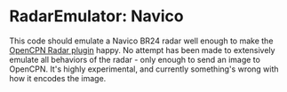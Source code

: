 # RadarEmulator: Navico 
This code should emulate a Navico BR24 radar well enough to make the [OpenCPN Radar plugin](https://github.com/opencpn-radar-pi/radar_pi/) happy.
No attempt has been made to extensively emulate all behaviors of the radar - only enough to send an image to OpenCPN.
It's highly experimental, and currently something's wrong with how it encodes the image.

